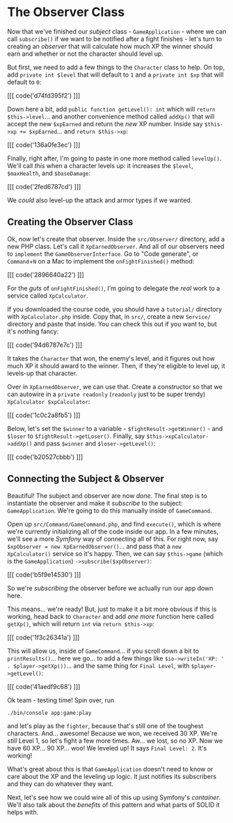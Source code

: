 # The Observer Class

Now that we've finished our *subject* class - `GameApplication` - where we can
call `subscribe()` if we want to be notified after a fight finishes - let's turn
to creating an *observer* that will calculate how much XP the winner should earn
and whether or not the character should level up.

But first, we need to add a few things to the `Character` class to help. On top,
add `private int $level` that will default to `1` and a `private int $xp` that
will default to `0`:

[[[ code('d74fd395f2') ]]]

Down here a bit, add `public function getLevel(): int` which will
`return $this->level`... and another convenience method called `addXp()`
that will accept the new `$xpEarned` and return the *new* XP number. Inside say
`$this->xp += $xpEarned`... and `return $this->xp`:

[[[ code('136a0fe3ec') ]]]

Finally, right after, I'm going to paste in one more method called `levelUp()`.
We'll call *this* when a character levels up: it increases the `$level`, `$maxHealth`,
and `$baseDamage`:

[[[ code('2fed6787cd') ]]]

We *could* also level-up the attack and armor types if we wanted.

## Creating the Observer Class

Ok, *now* let's create that observer. Inside the `src/Observer/` directory, add
a new PHP class. Let's call it `XpEarnedObserver`. And all of our observers need to
`implement` the `GameObserverInterface`. Go to "Code generate", or `Command`+`N`
on a Mac to implement the `onFightFinished()` method:

[[[ code('2896640a22') ]]]

For the *guts* of `onFightFinished()`, I'm going to delegate the *real* work
to a service called `XpCalculator`.

If you downloaded the course code, you should have a `tutorial/` directory with
`XpCalculator.php` inside. Copy that, in `src/`, create a new
`Service/` directory and paste that inside. You can check this out if you want to,
but it's nothing fancy:

[[[ code('94d6787e7c') ]]]

It takes the `Character` that won, the enemy's level, and it figures out
how much XP it should award to the winner. Then, if they're eligible to level up,
it levels-up that character.

Over in `XpEarnedObserver`, we can use that. Create a constructor so that we can
autowire in a `private readonly` (`readonly` just to be super trendy) `XpCalculator
$xpCalculator`:

[[[ code('1c0c2a8fb5') ]]]

Below, let's set the `$winner` to a variable - `$fightResult->getWinner()` - and
`$loser` to `$fightResult->getLoser()`. Finally, say `$this->xpCalculator->addXp()`
and pass `$winner` and `$loser->getLevel()`:

[[[ code('b20527cbbb') ]]]

## Connecting the Subject & Observer

Beautiful! The subject and observer are now *done*. The final step is to
instantiate the observer and make it *subscribe* to the subject: `GameApplication`.
We're going to do this manually inside of `GameCommand`.

Open up `src/Command/GameCommand.php`, and find `execute()`, which is where we're
currently initializing all of the code inside our app. In a few minutes, we'll
see a more *Symfony* way of connecting all of this. For right now, say
`$xpObserver = new XpEarnedObserver()`... and pass that a `new XpCalculator()` service
so it's happy. Then, we can say `$this->game` (which is the `GameApplication`)
`->subscribe($xpObserver)`:

[[[ code('b5f9e14530') ]]]

So we're *subscribing* the observer before we actually run our app down here.

This means... we're ready! But, just to make it a bit more obvious if this is working,
head back to `Character` and add *one more* function here called `getXp()`, which
will return `int` via `return $this->xp`:

[[[ code('1f3c26341a') ]]]

This will allow us, inside of `GameCommand`... if you scroll down a bit to
`printResults()`... here we go... to add a few things like
`$io->writeIn('XP: ' . $player->getXp())`... and the same thing for `Final Level`,
with `$player->getLevel()`:

[[[ code('41aedf9c68') ]]]

Ok team - testing time! Spin over, run

```terminal
./bin/console app:game:play
```

and let's play as the `fighter`, because that's still one of the toughest characters.
And... awesome! Because we won, we received 30 XP. We're *still* Level 1, so let's
fight a few more times. Aw... we lost, so no XP. Now we have 60 XP... 90 XP...
woo! We leveled up! It says `Final Level: 2`. It's working!

What's great about this is that `GameApplication` doesn't need to know or care
about the XP and the leveling up logic. It just notifies its subscribers and they
can do whatever they want.

Next, let's see how we could wire all of this up using Symfony's *container*. We'll
also talk about the *benefits* of this pattern and what parts of SOLID it helps with.
